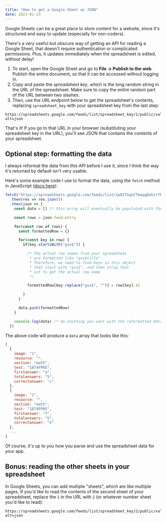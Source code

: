 ```yaml
---
title: "How to get a Google Sheet as JSON"
date: 2021-01-23
---
```

Google Sheets can be a great place to store content for a website, since it's structured and easy to update (especially for non-coders).

There's a very useful but obscure way of getting an API for reading a Google Sheet, that doesn't require authentication or complicated permissions. Plus, it updates immediately when the spreadsheet is edited, without delay!

1. To start, open the Google Sheet and go to **File → Publish to the web**. Publish the entire document, so that it can be accessed without logging in.
2. Copy and paste the *spreadsheet key*, which is the long random string in the URL of the spreadsheet. Make sure to copy the entire random part of the URL between two slashes.
3. Then, use the URL endpoint below to get the spreadsheet's contents, replacing `spreadsheet_key` with your spreadsheet key from the last step:

```
https://spreadsheets.google.com/feeds/list/spreadsheet_key/1/public/values?alt=json
```

That's it! If you go to that URL in your browser (substituting your spreadsheet key in the URL), you'll see JSON that contains the contents of your spreadsheet.

## Optional step: formatting the data

I always reformat the data from this API before I use it, since I think the way it's returned by default isn't very usable.

Here's some example code I use to format the data, using the `fetch` method in JavaScript ([docs here](https://developer.mozilla.org/en-US/docs/Web/API/Fetch_API)):

```jsx
fetch("https://spreadsheets.google.com/feeds/list/1wQ1TGqnCTmaqqDak1rTRxPMSGSGLMilwrecf7TuqDGc/1/public/values?alt=json")
  .then(res => res.json())
  .then(json => {
    const data = [] /* this array will eventually be populated with the contents of the spreadsheet's rows */

    const rows = json.feed.entry

    for(const row of rows) {
      const formattedRow = {}

      for(const key in row) {
        if(key.startsWith("gsx$")) {

          /* The actual row names from your spreadsheet
           * are formatted like "gsx$title".
           * Therefore, we need to find keys in this object
           * that start with "gsx$", and then strip that
           * out to get the actual row name
           */

          formattedRow[key.replace("gsx$", "")] = row[key].$t

        }
      }

      data.push(formattedRow)
    }

    console.log(data) /* do anything you want with the reformatted data here */
  })
```

The above code will produce a `data` array that looks like this:

```js
[
  {
    image: "1",
    resource: "",
    section: "math",
    test: "1874FPRE",
    firstanswer: "a",
    totalanswers: "5",
    correctanswer: "c"
  },
  {
    image: "2",
    resource: "",
    section: "math",
    test: "1874FPRE",
    firstanswer: "f",
    totalanswers: "5",
    correctanswer: "k"
  },
  ...
]
```

Of course, it's up to you how you parse and use the spreadsheet data for your app.

## Bonus: reading the other sheets in your spreadsheet

In Google Sheets, you can add multiple "sheets", which are like multiple pages. If you'd like to read the contents of the second sheet of your spreadsheet, replace the `1` in the URL with `2` (or whatever number sheet you'd like to read):

```
https://spreadsheets.google.com/feeds/list/spreadsheet_key/2/public/values?alt=json
```